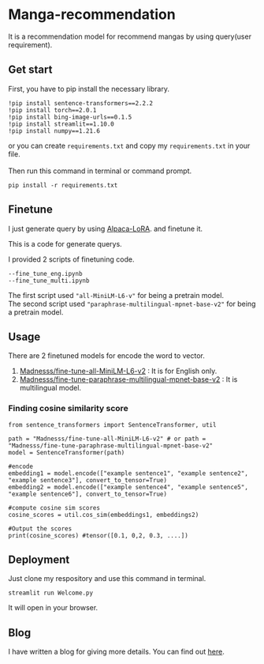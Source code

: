 # Manga-recommendation
It is a recommendation model for recommend mangas by using query(user requirement).

## Get start
First, you have to pip install the necessary library.
```
!pip install sentence-transformers==2.2.2
!pip install torch==2.0.1
!pip install bing-image-urls==0.1.5
!pip install streamlit==1.10.0
!pip install numpy==1.21.6
```

or you can create `requirements.txt` and copy my `requirements.txt` in your file.\
\
Then run this command in terminal or command prompt.
```
pip install -r requirements.txt
```

## Finetune
I just generate query by using [Alpaca-LoRA](https://colab.research.google.com/drive/1eWAmesrW99p7e1nah5bipn0zikMb8XYC?usp=sharing). and finetune it.

This is a code for generate querys. 

I provided 2 scripts of finetuning code.
```
--fine_tune_eng.ipynb
--fine_tune_multi.ipynb
```
The first script used `"all-MiniLM-L6-v"` for being a pretrain model.\
The second script used `"paraphrase-multilingual-mpnet-base-v2"` for being a pretrain model.

## Usage
There are 2 finetuned models for encode the word to vector.
1. [Madnesss/fine-tune-all-MiniLM-L6-v2](https://huggingface.co/Madnesss/fine-tune-all-MiniLM-L6-v2) : It is for English only.
2. [Madnesss/fine-tune-paraphrase-multilingual-mpnet-base-v2](https://huggingface.co/Madnesss/fine-tune-paraphrase-multilingual-mpnet-base-v2) : It is multilingual model.

### Finding cosine similarity score
```
from sentence_transformers import SentenceTransformer, util

path = "Madnesss/fine-tune-all-MiniLM-L6-v2" # or path = "Madnesss/fine-tune-paraphrase-multilingual-mpnet-base-v2"
model = SentenceTransformer(path)

#encode
embedding1 = model.encode(["example sentence1", "example sentence2", "example sentence3"], convert_to_tensor=True)
embedding2 = model.encode(["example sentence4", "example sentence5", "example sentence6"], convert_to_tensor=True)

#compute cosine sim scores
cosine_scores = util.cos_sim(embeddings1, embeddings2)

#Output the scores
print(cosine_scores) #tensor([0.1, 0,2, 0.3, ....])
```

## Deployment
Just clone my respository and use this command in terminal.
```
streamlit run Welcome.py
```
It will open in your browser.

## Blog
I have written a blog for giving more details. You can find out [here](https://medium.com/@madness_/manga-recommendation-️-a8147d933c51).
